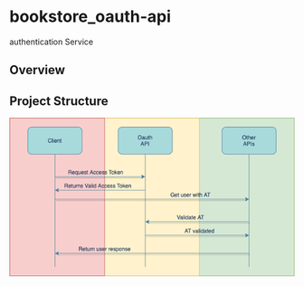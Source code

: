 # bookstore_oauth-api

authentication Service

## Overview


## Project Structure

![alt](assets/oAuth_diagram.png)
